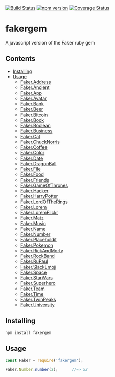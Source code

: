 [![Build Status](https://travis-ci.org/mrstebo/fakergem.svg?branch=master)](https://travis-ci.org/mrstebo/fakergem)
[![npm version](https://badge.fury.io/js/fakergem.svg)](https://badge.fury.io/js/fakergem)
[![Coverage Status](https://coveralls.io/repos/github/mrstebo/fakergem/badge.svg?branch=master)](https://coveralls.io/github/mrstebo/fakergem?branch=master)

# fakergem
A javascript version of the Faker ruby gem

Contents
--------

- [Installing](#installing)
- [Usage](#usage)
  - [Faker.Address](doc/address.md)
  - [Faker.Ancient](doc/ancient.md)
  - [Faker.App](doc/app.md)
  - [Faker.Avatar](doc/avatar.md)
  - [Faker.Bank](doc/bank.md)
  - [Faker.Beer](doc/beer.md)
  - [Faker.Bitcoin](doc/bitcoin.md)
  - [Faker.Book](doc/book.md)
  - [Faker.Boolean](doc/boolean.md)
  - [Faker.Business](doc/business.md)
  - [Faker.Cat](doc/cat.md)
  - [Faker.ChuckNorris](doc/chuck_norris.md)
  - [Faker.Coffee](doc/coffee.md)
  - [Faker.Color](doc/color.md)
  - [Faker.Date](doc/date.md)
  - [Faker.DragonBall](doc/dragon_ball.md)
  - [Faker.File](doc/file.md)
  - [Faker.Food](doc/food.md)
  - [Faker.Friends](doc/friends.md)
  - [Faker.GameOfThrones](doc/game_of_thrones.md)
  - [Faker.Hacker](doc/hacker.md)
  - [Faker.HarryPotter](doc/harry_potter.md)
  - [Faker.LordOfTheRings](doc/lord_of_the_rings.md)
  - [Faker.Lorem](doc/lorem.md)
  - [Faker.LoremFlickr](doc/lorem_flickr.md)
  - [Faker.Matz](doc/matz.md)
  - [Faker.Music](doc/music.md)
  - [Faker.Name](doc/name.md)
  - [Faker.Number](doc/number.md)
  - [Faker.Placeholdit](doc/placeholdit.md)
  - [Faker.Pokemon](doc/pokemon.md)
  - [Faker.RickAndMorty](doc/rick_and_morty.md)
  - [Faker.RockBand](doc/rock_band.md)
  - [Faker.RuPaul](doc/ru_paul.md)
  - [Faker.SlackEmoji](doc/slack_emoji.md)
  - [Faker.Space](doc/space.md)
  - [Faker.StarWars](doc/star_wars.md)
  - [Faker.Superhero](doc/superhero.md)
  - [Faker.Team](doc/team.md)
  - [Faker.Time](doc/time.md)
  - [Faker.TwinPeaks](doc/twin_peaks.md)
  - [Faker.University](doc/university.md)

## Installing

```bash
npm install fakergem
```

## Usage

```js
const Faker = require('fakergem');

Faker.Number.number(2);      //=> 52
```
